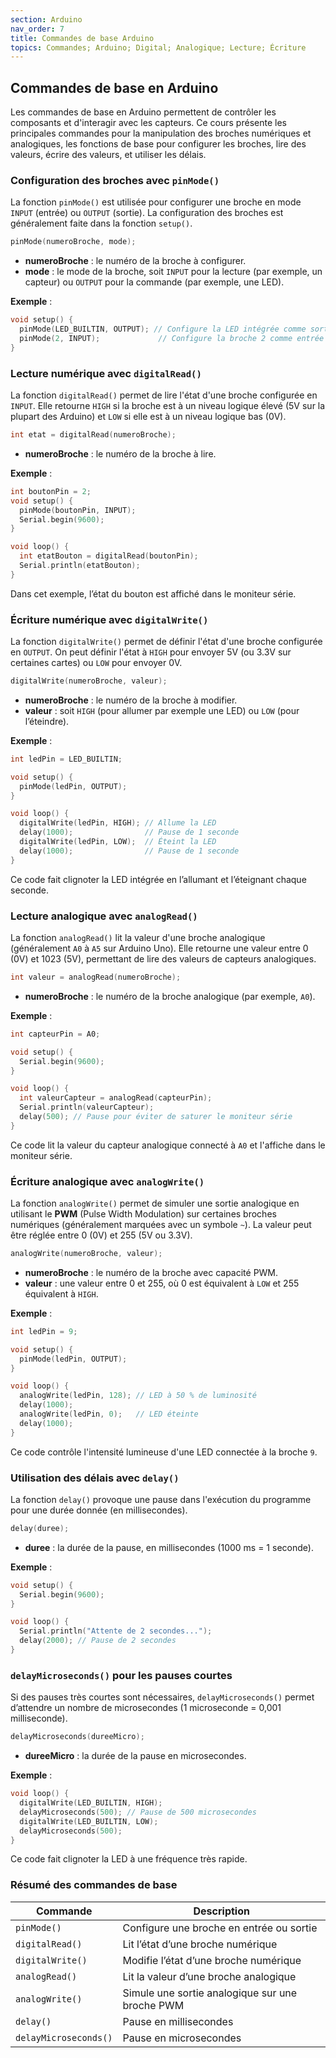 ```yaml
---
section: Arduino
nav_order: 7
title: Commandes de base Arduino
topics: Commandes; Arduino; Digital; Analogique; Lecture; Écriture
---
```


## Commandes de base en Arduino

Les commandes de base en Arduino permettent de contrôler les composants et d'interagir avec les capteurs. Ce cours présente les principales commandes pour la manipulation des broches numériques et analogiques, les fonctions de base pour configurer les broches, lire des valeurs, écrire des valeurs, et utiliser les délais.

### Configuration des broches avec `pinMode()`

La fonction `pinMode()` est utilisée pour configurer une broche en mode `INPUT` (entrée) ou `OUTPUT` (sortie). La configuration des broches est généralement faite dans la fonction `setup()`.

```cpp
pinMode(numeroBroche, mode);
```

- **numeroBroche** : le numéro de la broche à configurer.
- **mode** : le mode de la broche, soit `INPUT` pour la lecture (par exemple, un capteur) ou `OUTPUT` pour la commande (par exemple, une LED).

**Exemple** :

```cpp
void setup() {
  pinMode(LED_BUILTIN, OUTPUT); // Configure la LED intégrée comme sortie
  pinMode(2, INPUT);             // Configure la broche 2 comme entrée
}
```

### Lecture numérique avec `digitalRead()`

La fonction `digitalRead()` permet de lire l'état d'une broche configurée en `INPUT`. Elle retourne `HIGH` si la broche est à un niveau logique élevé (5V sur la plupart des Arduino) et `LOW` si elle est à un niveau logique bas (0V).

```cpp
int etat = digitalRead(numeroBroche);
```

- **numeroBroche** : le numéro de la broche à lire.

**Exemple** :

```cpp
int boutonPin = 2;
void setup() {
  pinMode(boutonPin, INPUT);
  Serial.begin(9600);
}

void loop() {
  int etatBouton = digitalRead(boutonPin);
  Serial.println(etatBouton);
}
```

Dans cet exemple, l’état du bouton est affiché dans le moniteur série.

### Écriture numérique avec `digitalWrite()`

La fonction `digitalWrite()` permet de définir l'état d'une broche configurée en `OUTPUT`. On peut définir l'état à `HIGH` pour envoyer 5V (ou 3.3V sur certaines cartes) ou `LOW` pour envoyer 0V.

```cpp
digitalWrite(numeroBroche, valeur);
```

- **numeroBroche** : le numéro de la broche à modifier.
- **valeur** : soit `HIGH` (pour allumer par exemple une LED) ou `LOW` (pour l’éteindre).

**Exemple** :

```cpp
int ledPin = LED_BUILTIN;

void setup() {
  pinMode(ledPin, OUTPUT);
}

void loop() {
  digitalWrite(ledPin, HIGH); // Allume la LED
  delay(1000);                // Pause de 1 seconde
  digitalWrite(ledPin, LOW);  // Éteint la LED
  delay(1000);                // Pause de 1 seconde
}
```

Ce code fait clignoter la LED intégrée en l’allumant et l’éteignant chaque seconde.

### Lecture analogique avec `analogRead()`

La fonction `analogRead()` lit la valeur d'une broche analogique (généralement `A0` à `A5` sur Arduino Uno). Elle retourne une valeur entre 0 (0V) et 1023 (5V), permettant de lire des valeurs de capteurs analogiques.

```cpp
int valeur = analogRead(numeroBroche);
```

- **numeroBroche** : le numéro de la broche analogique (par exemple, `A0`).

**Exemple** :

```cpp
int capteurPin = A0;

void setup() {
  Serial.begin(9600);
}

void loop() {
  int valeurCapteur = analogRead(capteurPin);
  Serial.println(valeurCapteur);
  delay(500); // Pause pour éviter de saturer le moniteur série
}
```

Ce code lit la valeur du capteur analogique connecté à `A0` et l'affiche dans le moniteur série.

### Écriture analogique avec `analogWrite()`

La fonction `analogWrite()` permet de simuler une sortie analogique en utilisant le **PWM** (Pulse Width Modulation) sur certaines broches numériques (généralement marquées avec un symbole `~`). La valeur peut être réglée entre 0 (0V) et 255 (5V ou 3.3V).

```cpp
analogWrite(numeroBroche, valeur);
```

- **numeroBroche** : le numéro de la broche avec capacité PWM.
- **valeur** : une valeur entre 0 et 255, où 0 est équivalent à `LOW` et 255 équivalent à `HIGH`.

**Exemple** :

```cpp
int ledPin = 9;

void setup() {
  pinMode(ledPin, OUTPUT);
}

void loop() {
  analogWrite(ledPin, 128); // LED à 50 % de luminosité
  delay(1000);
  analogWrite(ledPin, 0);   // LED éteinte
  delay(1000);
}
```

Ce code contrôle l'intensité lumineuse d'une LED connectée à la broche `9`.

### Utilisation des délais avec `delay()`

La fonction `delay()` provoque une pause dans l'exécution du programme pour une durée donnée (en millisecondes).

```cpp
delay(duree);
```

- **duree** : la durée de la pause, en millisecondes (1000 ms = 1 seconde).

**Exemple** :

```cpp
void setup() {
  Serial.begin(9600);
}

void loop() {
  Serial.println("Attente de 2 secondes...");
  delay(2000); // Pause de 2 secondes
}
```

### `delayMicroseconds()` pour les pauses courtes

Si des pauses très courtes sont nécessaires, `delayMicroseconds()` permet d’attendre un nombre de microsecondes (1 microseconde = 0,001 milliseconde).

```cpp
delayMicroseconds(dureeMicro);
```

- **dureeMicro** : la durée de la pause en microsecondes.

**Exemple** :

```cpp
void loop() {
  digitalWrite(LED_BUILTIN, HIGH);
  delayMicroseconds(500); // Pause de 500 microsecondes
  digitalWrite(LED_BUILTIN, LOW);
  delayMicroseconds(500);
}
```

Ce code fait clignoter la LED à une fréquence très rapide.

### Résumé des commandes de base

| Commande             | Description                                                   |
|----------------------|---------------------------------------------------------------|
| `pinMode()`          | Configure une broche en entrée ou sortie                      |
| `digitalRead()`      | Lit l’état d’une broche numérique                             |
| `digitalWrite()`     | Modifie l’état d’une broche numérique                         |
| `analogRead()`       | Lit la valeur d’une broche analogique                         |
| `analogWrite()`      | Simule une sortie analogique sur une broche PWM               |
| `delay()`            | Pause en millisecondes                                        |
| `delayMicroseconds()`| Pause en microsecondes                                        |
